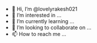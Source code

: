 - 👋 Hi, I’m @lovelyrakesh021
- 👀 I’m interested in ...
- 🌱 I’m currently learning ...
- 💞️ I’m looking to collaborate on ...
- 📫 How to reach me ...

<!---
lovelyrakesh021/lovelyrakesh021 is a ✨ special ✨ repository because its `README.md` (this file) appears on your GitHub profile.
You can click the Preview link to take a look at your changes.
-
